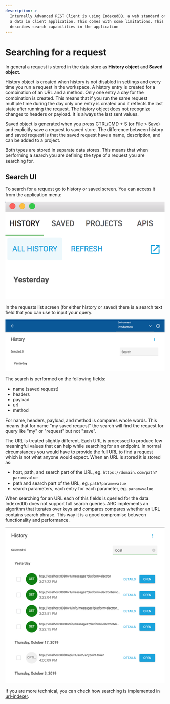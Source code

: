 ```yaml
---
description: >-
  Internally Advanced REST Client is using IndexedDB, a web standard of storing
  a data in client application. This comes with some limitations. This page
  describes search capabilities in the application
---
```


# Searching for a request

In general a request is stored in the data store as **History object** and **Saved object**. 

History object is created when history is not disabled in settings and every time you run a request in the workspace. A history entry is created for a combination of an URL and a method. Only one entry a day for the combination is created. This means that if you run the same request multiple time during the day only one entry is created and it reflects the last state after running the request. The history object does not recognize changes to headers or payload. It is always the last sent values.

Saved object is generated when you press CTRL/CMD + S \(or File &gt; Save\) and explicitly save a request to saved store. The difference between history and saved request is that the saved request have a name, description, and can be added to a project.

Both types are stored in separate data stores. This means that when performing a search you are defining the type of a request you are searching for.

## Search UI

To search for a request go to  history or saved screen. You can access it from the application menu:

![Access to the history screen](../.gitbook/assets/image%20%2833%29.png)

In the requests list screen \(for either history or saved\) there is a search text field that you can use to input your query.

![Search text box in history screen](../.gitbook/assets/image%20%2811%29.png)

The search is performed on the following fields:

* name \(saved request\)
* headers
* payload
* url
* method

For name, headers, payload, and method is compares whole words. This means that for name "my saved request" the search will find the request for query like "my" or "request" but not "save".

The URL is treated slightly different. Each URL is processed to produce few meaningful values that can help while searching for an endpoint. In normal circumstances you would have to provide the full URL to find a request which is not what anyone would expect. When an URL is stored it is stored as:

* host, path, and search part of the URL, eg. `https://domain.com/path?param=value`
* path and search part of the URL, eg. `path?param=value`
* search parameters, each entry for each parameter, eg. `param=value`

When searching for an URL each of this fields is queried for the data. IndexedDb does not support full search queries. ARC implements an algorithm that iterates over keys and compares compares whether an URL contains search phrase. This way it is a good compromise between functionality and performance. 

![Search result](../.gitbook/assets/image%20%2842%29.png)

If you are more technical, you can check how searching is implemented in [url-indexer](https://github.com/advanced-rest-client/arc-models/blob/stage/url-indexer.js#L727).

